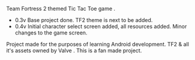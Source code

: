 Team Fortress 2 themed Tic Tac Toe game .

- 0.3v Base project done. TF2 theme is next to be added.
- 0.4v Initial character select screen added, all resources added. Minor changes to the game screen.

Project made for the purposes of learning Android development.
TF2 & all it's assets owned by Valve . This is a fan made project.